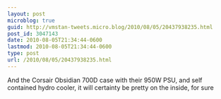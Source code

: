 ```yaml
---
layout: post
microblog: true
guid: http://vmstan-tweets.micro.blog/2010/08/05/20437938235.html
post_id: 3047143
date: 2010-08-05T21:34:44-0600
lastmod: 2010-08-05T21:34:44-0600
type: post
url: /2010/08/05/20437938235.html
---
```

And the Corsair Obsidian 700D case with their 950W PSU, and self contained hydro cooler, it will certainty be pretty on the inside, for sure
